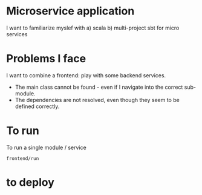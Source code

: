Microservice application
=================================
I want to familiarize myslef with a) scala b) multi-project sbt for micro services

# Problems I face

I want to combine a frontend: play with some backend services.

 - The main class cannot be found - even if I navigate into the correct sub-module.
 - The dependencies are not resolved, even though they seem to be defined correctly.

# To run
To run a single module / service
```
frontend/run
```

# to deploy
